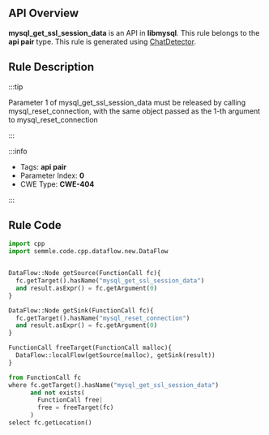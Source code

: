 ---
---


## API Overview
**mysql_get_ssl_session_data** is an API in **libmysql**. This rule belongs to the **api pair** type. This rule is generated using [ChatDetector](../../tools/ChatDetector).
## Rule Description

:::tip

Parameter 1 of mysql_get_ssl_session_data must be released by calling mysql_reset_connection, with the same object passed as the 1-th argument to mysql_reset_connection

:::

:::info

- Tags: **api pair**
- Parameter Index: **0**
- CWE Type: **CWE-404**

:::

## Rule Code
```python
import cpp
import semmle.code.cpp.dataflow.new.DataFlow


DataFlow::Node getSource(FunctionCall fc){
  fc.getTarget().hasName("mysql_get_ssl_session_data")
  and result.asExpr() = fc.getArgument(0)
}

DataFlow::Node getSink(FunctionCall fc){
  fc.getTarget().hasName("mysql_reset_connection")
  and result.asExpr() = fc.getArgument(0)
}

FunctionCall freeTarget(FunctionCall malloc){
  DataFlow::localFlow(getSource(malloc), getSink(result))
}

from FunctionCall fc
where fc.getTarget().hasName("mysql_get_ssl_session_data")
      and not exists(
        FunctionCall free| 
        free = freeTarget(fc)
      )
select fc.getLocation()
```